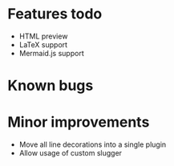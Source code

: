 # Features todo

-   HTML preview
-   LaTeX support
-   Mermaid.js support

# Known bugs

# Minor improvements

-   Move all line decorations into a single plugin
-   Allow usage of custom slugger
